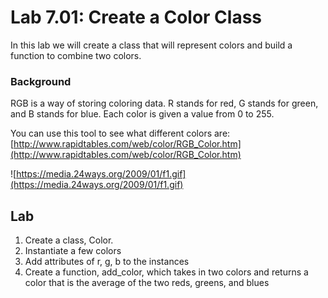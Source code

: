 # Lab 7.01: Create a Color Class

In this lab we will create a class that will represent colors and build a function to combine two colors. 

### Background 
RGB is a way of storing coloring data. R stands for red, G stands for green, and B stands for blue. Each color is given a value from 0 to 255. 

You can use this tool to see what different colors are:[http://www.rapidtables.com/web/color/RGB_Color.htm](http://www.rapidtables.com/web/color/RGB_Color.htm)

![https://media.24ways.org/2009/01/f1.gif](https://media.24ways.org/2009/01/f1.gif)

## Lab

1. Create a class, Color. 
2. Instantiate a few colors
3. Add attributes of r, g, b to the instances
4. Create a function, add_color, which takes in two colors and returns a color that is the average of the two reds, greens, and blues